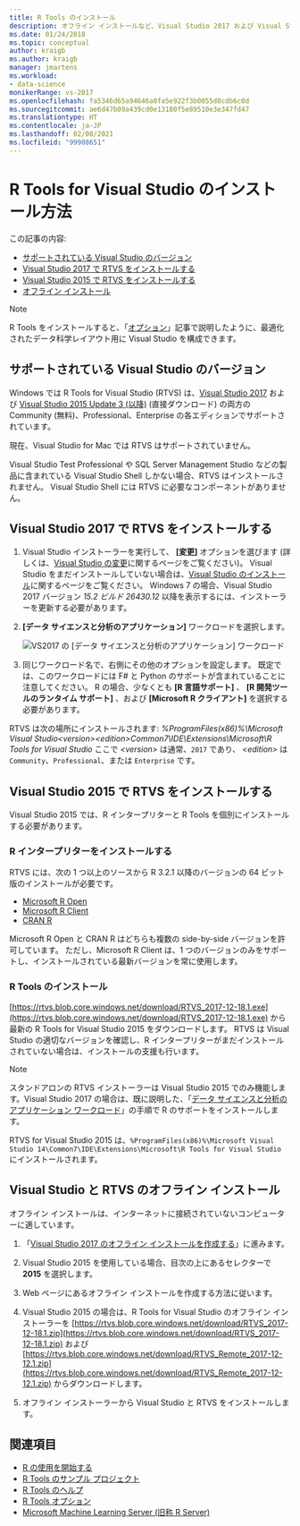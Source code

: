 ```yaml
---
title: R Tools のインストール
description: オフライン インストールなど、Visual Studio 2017 および Visual Studio 2015 に R Tools をインストールする方法について説明します。
ms.date: 01/24/2018
ms.topic: conceptual
author: kraigb
ms.author: kraigb
manager: jmartens
ms.workload:
- data-science
monikerRange: vs-2017
ms.openlocfilehash: fa5346d65a94646a0fa5e922f3b0055d8cdb6c0d
ms.sourcegitcommit: ae6d47b09a439cd0e13180f5e89510e3e347fd47
ms.translationtype: HT
ms.contentlocale: ja-JP
ms.lasthandoff: 02/08/2021
ms.locfileid: "99908651"
---
```

# <a name="how-to-install-r-tools-for-visual-studio"></a>R Tools for Visual Studio のインストール方法

この記事の内容:

- [サポートされている Visual Studio のバージョン](#supported-versions-of-visual-studio)
- [Visual Studio 2017 で RTVS をインストールする](#install-rtvs-in-visual-studio-2017)
- [Visual Studio 2015 で RTVS をインストールする](#install-rtvs-in-visual-studio-2015)
- [オフライン インストール](#offline-installation-of-visual-studio-and-rtvs)

> [!Note]
> R Tools をインストールすると、「[オプション](options-for-r-tools-in-visual-studio.md)」記事で説明したように、最適化されたデータ科学レイアウト用に Visual Studio を構成できます。

## <a name="supported-versions-of-visual-studio"></a>サポートされている Visual Studio のバージョン

Windows では R Tools for Visual Studio (RTVS) は、[Visual Studio 2017](https://visualstudio.microsoft.com/vs/older-downloads/?utm_medium=microsoft&utm_source=docs.microsoft.com&utm_campaign=vs+2017+download) および [Visual Studio 2015 Update 3 (以降)](http://htmlpreview.github.io/?https://github.com/lixzhang/R-MRO-MRS/blob/master/Introduction_to_MRO_and_MRS.html) (直接ダウンロード) の両方の Community (無料)、Professional、Enterprise の各エディションでサポートされています。

現在、Visual Studio for Mac では RTVS はサポートされていません。

Visual Studio Test Professional や SQL Server Management Studio などの製品に含まれている Visual Studio Shell しかない場合、RTVS はインストールされません。 Visual Studio Shell には RTVS に必要なコンポーネントがありません。

## <a name="install-rtvs-in-visual-studio-2017"></a>Visual Studio 2017 で RTVS をインストールする

1. Visual Studio インストーラーを実行して、 **[変更]** オプションを選びます (詳しくは、[Visual Studio の変更](../install/modify-visual-studio.md)に関するページをご覧ください)。 Visual Studio をまだインストールしていない場合は、[Visual Studio のインストール](../install/install-visual-studio.md)に関するページをご覧ください。 Windows 7 の場合、Visual Studio 2017 バージョン *15.2 ビルド 26430.12* 以降を表示するには、インストーラーを更新する必要があります。

1. **[データ サイエンスと分析のアプリケーション]** ワークロードを選択します。

    ![VS2017 の [データ サイエンスと分析のアプリケーション] ワークロード](media/installation-data-science-workload.png)

1. 同じワークロード名で、右側にその他のオプションを設定します。 既定では、このワークロードには F# と Python のサポートが含まれていることに注意してください。 R の場合、少なくとも **[R 言語サポート]** 、 **[R 開発ツールのランタイム サポート]** 、および **[Microsoft R クライアント]** を選択する必要があります。

RTVS は次の場所にインストールされます: *%ProgramFiles(x86)%\Microsoft Visual Studio\<version>\<edition>Common7\IDE\Extensions\Microsoft\R Tools for Visual Studio* ここで *\<version>* は通常、`2017` であり、 *\<edition>* は `Community`、`Professional`、または `Enterprise` です。

## <a name="install-rtvs-in-visual-studio-2015"></a>Visual Studio 2015 で RTVS をインストールする

Visual Studio 2015 では、R インタープリターと R Tools を個別にインストールする必要があります。

### <a name="install-an-r-interpreter"></a>R インタープリターをインストールする

RTVS には、次の 1 つ以上のソースから R 3.2.1 以降のバージョンの 64 ビット版のインストールが必要です。

- [Microsoft R Open](https://mran.microsoft.com/download/)
- [Microsoft R Client](/machine-learning-server/r-client/what-is-microsoft-r-client)
- [CRAN R](https://cran.r-project.org/bin/windows/base/)

Microsoft R Open と CRAN R はどちらも複数の side-by-side バージョンを許可しています。 ただし、Microsoft R Client は、1 つのバージョンのみをサポートし、インストールされている最新バージョンを常に使用します。

### <a name="install-the-r-tools"></a>R Tools のインストール

[https://rtvs.blob.core.windows.net/download/RTVS_2017-12-18.1.exe](https://rtvs.blob.core.windows.net/download/RTVS_2017-12-18.1.exe) から最新の R Tools for Visual Studio 2015 をダウンロードします。 RTVS は Visual Studio の適切なバージョンを確認し、R インタープリターがまだインストールされていない場合は、インストールの支援も行います。

> [!Note]
> スタンドアロンの RTVS インストーラーは Visual Studio 2015 でのみ機能します。Visual Studio 2017 の場合は、既に説明した、「[データ サイエンスと分析のアプリケーション ワークロード](#install-rtvs-in-visual-studio-2017)」の手順で R のサポートをインストールします。

RTVS for Visual Studio 2015 は、`%ProgramFiles(x86)%\Microsoft Visual Studio 14\Common7\IDE\Extensions\Microsoft\R Tools for Visual Studio` にインストールされます。

## <a name="offline-installation-of-visual-studio-and-rtvs"></a>Visual Studio と RTVS のオフライン インストール

オフライン インストールは、インターネットに接続されていないコンピューターに適しています。

1. 「[Visual Studio 2017 のオフライン インストールを作成する](../install/create-an-offline-installation-of-visual-studio.md)」に進みます。

1. Visual Studio 2015 を使用している場合、目次の上にあるセレクターで **2015** を選択します。

1. Web ページにあるオフライン インストールを作成する方法に従います。

1. Visual Studio 2015 の場合は、R Tools for Visual Studio のオフライン インストーラーを [https://rtvs.blob.core.windows.net/download/RTVS_2017-12-18.1.zip](https://rtvs.blob.core.windows.net/download/RTVS_2017-12-18.1.zip) および [https://rtvs.blob.core.windows.net/download/RTVS_Remote_2017-12-12.1.zip](https://rtvs.blob.core.windows.net/download/RTVS_Remote_2017-12-12.1.zip) からダウンロードします。

1. オフライン インストーラーから Visual Studio と RTVS をインストールします。

## <a name="see-also"></a>関連項目

- [R の使用を開始する](getting-started-with-r.md)
- [R Tools のサンプル プロジェクト](getting-started-samples.md)
- [R Tools のヘルプ](getting-started-help.md)
- [R Tools オプション](options-for-r-tools-in-visual-studio.md)
- [Microsoft Machine Learning Server (旧称 R Server)](/machine-learning-server/)
